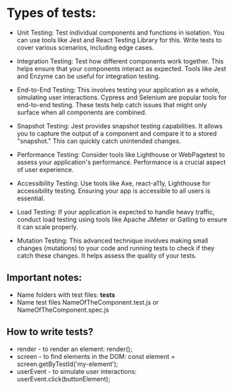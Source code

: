 # Types of tests:
- Unit Testing: Test individual components and functions in isolation. You can use tools like Jest and React Testing Library for this. Write tests to cover various scenarios, including edge cases.

- Integration Testing: Test how different components work together. This helps ensure that your components interact as expected. Tools like Jest and Enzyme can be useful for integration testing.

- End-to-End Testing: This involves testing your application as a whole, simulating user interactions. Cypress and Selenium are popular tools for end-to-end testing. These tests help catch issues that might only surface when all components are combined.

- Snapshot Testing: Jest provides snapshot testing capabilities. It allows you to capture the output of a component and compare it to a stored "snapshot." This can quickly catch unintended changes.

- Performance Testing: Consider tools like Lighthouse or WebPagetest to assess your application's performance. Performance is a crucial aspect of user experience.

- Accessibility Testing: Use tools like Axe, react-a11y, Lighthouse for accessibility testing. Ensuring your app is accessible to all users is essential.

- Load Testing: If your application is expected to handle heavy traffic, conduct load testing using tools like Apache JMeter or Gatling to ensure it can scale properly.

- Mutation Testing: This advanced technique involves making small changes (mutations) to your code and running tests to check if they catch these changes. It helps assess the quality of your tests.

## Important notes:
- Name folders with test files: __tests__
- Name test files NameOfTheComponent.test.js or NameOfTheComponent.spec.js


## How to write tests?
- render - to render an element: render(<MyComponent />);
- screen - to find elements in the DOM: const element = screen.getByTestId('my-element');
- userEvent - to simulate user interactions: userEvent.click(buttonElement);